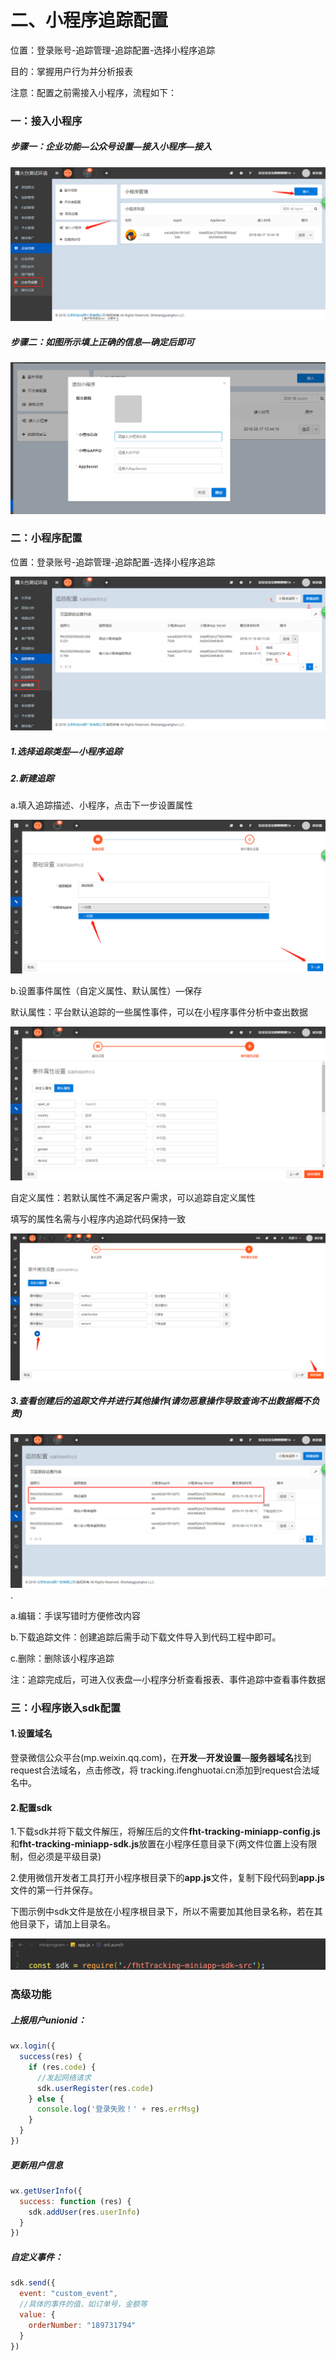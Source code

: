 # 二、小程序追踪配置

位置：登录账号-追踪管理-追踪配置-选择小程序追踪

目的：掌握用户行为并分析报表

注意：配置之前需接入小程序，流程如下：

### 一：接入小程序

##### 步骤一：企业功能—公众号设置—接入小程序—接入

![](/assets/jieruxiaochengxu.png)

##### 步骤二：如图所示填上正确的信息—确定后即可

![](/assets/creatxiaochengxu.png)

### 二：小程序配置

位置：登录账号-追踪管理-追踪配置-选择小程序追踪

![](/assets/xiaochengxulist.png)

##### 1.选择追踪类型—小程序追踪

##### 2.新建追踪

a.填入追踪描述、小程序，点击下一步设置属性

![](/assets/zc.png)

b.设置事件属性（自定义属性、默认属性）—保存

默认属性：平台默认追踪的一些属性事件，可以在小程序事件分析中查出数据

![](/assets/shuixing.png)

自定义属性：若默认属性不满足客户需求，可以追踪自定义属性

填写的属性名需与小程序内追踪代码保持一致

![](/assets/zdyxcxsx.png)

##### 3.查看创建后的追踪文件并进行其他操作\(请勿恶意操作导致查询不出数据概不负责\)

![](/assets/listlist.png).

a.编辑：手误写错时方便修改内容

b.下载追踪文件：创建追踪后需手动下载文件导入到代码工程中即可。

c.删除：删除该小程序追踪

注：追踪完成后，可进入仪表盘—小程序分析查看报表、事件追踪中查看事件数据

### 三：小程序嵌入sdk配置

#### 1.设置域名

登录微信公众平台\(mp.weixin.qq.com\)，在**开发**—**开发设置**—**服务器域名**找到request合法域名，点击修改，将  tracking.ifenghuotai.cn添加到request合法域名中。

#### 2.配置sdk

1.下载sdk并将下载文件解压，将解压后的文件**fht-tracking-miniapp-config.js**和**fht-tracking-miniapp-sdk.js**放置在小程序任意目录下\(两文件位置上没有限制，但必须是平级目录\)

2.使用微信开发者工具打开小程序根目录下的**app.js**文件，复制下段代码到**app.js**文件的第一行并保存。

下图示例中sdk文件是放在小程序根目录下，所以不需要加其他目录名称，若在其他目录下，请加上目录名。

![](/assets/fzdm.png)

### 高级功能

##### 上报用户unionid：

```js
wx.login({
  success(res) {
    if (res.code) {
      //发起网络请求
      sdk.userRegister(res.code)
    } else {
      console.log('登录失败！' + res.errMsg)
    }
  }
})
```

##### 更新用户信息

```js
wx.getUserInfo({
  success: function (res) {
    sdk.addUser(res.userInfo)
  }
})
```

##### 自定义事件：

```js
sdk.send({
  event: "custom_event",
  //具体的事件的值，如订单号，金额等
  value: {
    orderNumber: "189731794"
  }
})
```



